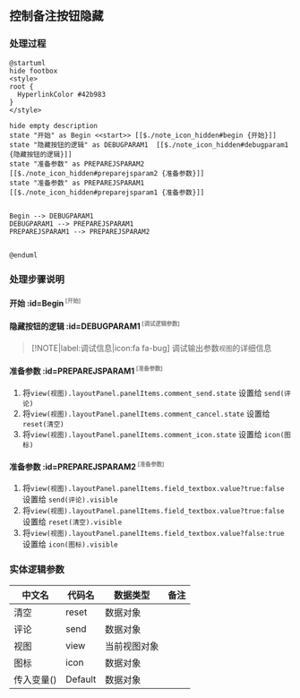 ## 控制备注按钮隐藏 <!-- {docsify-ignore-all} -->

   

### 处理过程

```plantuml
@startuml
hide footbox
<style>
root {
  HyperlinkColor #42b983
}
</style>

hide empty description
state "开始" as Begin <<start>> [[$./note_icon_hidden#begin {开始}]]
state "隐藏按钮的逻辑" as DEBUGPARAM1  [[$./note_icon_hidden#debugparam1 {隐藏按钮的逻辑}]]
state "准备参数" as PREPAREJSPARAM2  [[$./note_icon_hidden#preparejsparam2 {准备参数}]]
state "准备参数" as PREPAREJSPARAM1  [[$./note_icon_hidden#preparejsparam1 {准备参数}]]


Begin --> DEBUGPARAM1
DEBUGPARAM1 --> PREPAREJSPARAM1
PREPAREJSPARAM1 --> PREPAREJSPARAM2


@enduml
```


### 处理步骤说明

#### 开始 :id=Begin<sup class="footnote-symbol"> <font color=gray size=1>[开始]</font></sup>




#### 隐藏按钮的逻辑 :id=DEBUGPARAM1<sup class="footnote-symbol"> <font color=gray size=1>[调试逻辑参数]</font></sup>



> [!NOTE|label:调试信息|icon:fa fa-bug]
> 调试输出参数`视图`的详细信息

#### 准备参数 :id=PREPAREJSPARAM1<sup class="footnote-symbol"> <font color=gray size=1>[准备参数]</font></sup>



1. 将`view(视图).layoutPanel.panelItems.comment_send.state` 设置给  `send(评论)`
2. 将`view(视图).layoutPanel.panelItems.comment_cancel.state` 设置给  `reset(清空)`
3. 将`view(视图).layoutPanel.panelItems.comment_icon.state` 设置给  `icon(图标)`

#### 准备参数 :id=PREPAREJSPARAM2<sup class="footnote-symbol"> <font color=gray size=1>[准备参数]</font></sup>



1. 将`view(视图).layoutPanel.panelItems.field_textbox.value?true:false` 设置给  `send(评论).visible`
2. 将`view(视图).layoutPanel.panelItems.field_textbox.value?true:false` 设置给  `reset(清空).visible`
3. 将`view(视图).layoutPanel.panelItems.field_textbox.value?false:true` 设置给  `icon(图标).visible`



### 实体逻辑参数

|    中文名   |    代码名    |  数据类型      |备注 |
| --------| --------| --------  | --------   |
|清空|reset|数据对象||
|评论|send|数据对象||
|视图|view|当前视图对象||
|图标|icon|数据对象||
|传入变量(<i class="fa fa-check"/></i>)|Default|数据对象||
